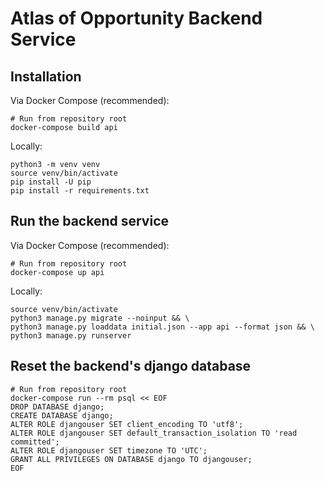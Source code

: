 # Atlas of Opportunity Backend Service

## Installation

Via Docker Compose (recommended):

```shell
# Run from repository root
docker-compose build api
```

Locally:

```shell
python3 -m venv venv
source venv/bin/activate
pip install -U pip
pip install -r requirements.txt 
```

## Run the backend service

Via Docker Compose (recommended):

```shell
# Run from repository root
docker-compose up api
```

Locally:

```shell
source venv/bin/activate
python3 manage.py migrate --noinput && \
python3 manage.py loaddata initial.json --app api --format json && \
python3 manage.py runserver
```

## Reset the backend's django database

```shell
# Run from repository root
docker-compose run --rm psql << EOF
DROP DATABASE django;
CREATE DATABASE django;
ALTER ROLE djangouser SET client_encoding TO 'utf8';
ALTER ROLE djangouser SET default_transaction_isolation TO 'read committed';
ALTER ROLE djangouser SET timezone TO 'UTC';
GRANT ALL PRIVILEGES ON DATABASE django TO djangouser;
EOF
```
